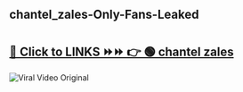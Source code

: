
 ## chantel_zales-Only-Fans-Leaked

# <h2><a href="https://clipsfans.com/chantel_zales&ref=git">🔗 Click to LINKS ⏩⏩ 👉 🟢 chantel zales </a></h2>

<a href="https://clipsfans.com/chantel_zales&ref=git" rel="nofollow" data-target="animated-image.originalLink"><img src="https://i.ibb.co.com/xMMVF88/686577567.gif" alt="Viral Video Original" style="max-width: 100%; display: inline-block;" data-target="animated-image.originalImage"></a>
